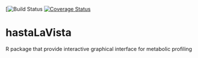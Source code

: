 [![Build Status](https://travis-ci.org/jwist/hastaLaVista.svg?branch=master)
[![Coverage Status](https://coveralls.io/repos/github/jwist/hastaLaVista/badge.svg?branch=master)](https://coveralls.io/github/jwist/hastaLaVista?branch=master)

# hastaLaVista
R package that provide interactive graphical interface for metabolic profiling

